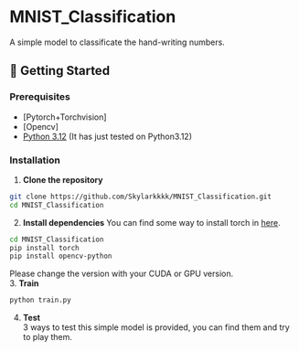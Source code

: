 # MNIST_Classification

A simple model to classificate the hand-writing numbers.

## 🚀 Getting Started

### Prerequisites
- [Pytorch+Torchvision]
- [Opencv]
- [Python 3.12](https://www.python.org/) (It has just tested on Python3.12)

### Installation

1. **Clone the repository**
```bash
git clone https://github.com/Skylarkkkk/MNIST_Classification.git
cd MNIST_Classification
```

2. **Install dependencies**
You can find some way to install torch in [here](https://pytorch.org/).
```bash
cd MNIST_Classification
pip install torch
pip install opencv-python
```
Please change the version with your CUDA or GPU version.  
  3. **Train**
```bash
python train.py
```
4. **Test**  
3 ways to test this simple model is provided, you can find them and try to play them.
